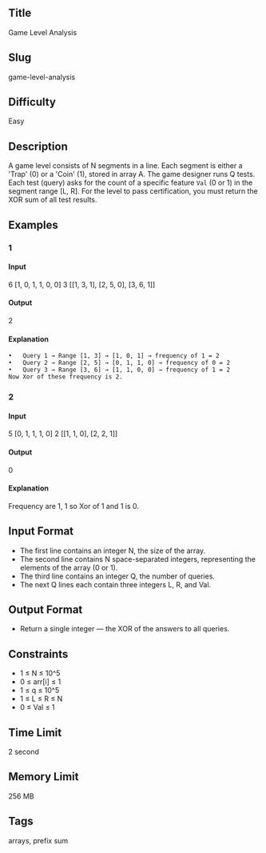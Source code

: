 ## Title

Game Level Analysis

## Slug

game-level-analysis

## Difficulty

Easy

## Description

A game level consists of N segments in a line. Each segment is either a 'Trap' (0) or a 'Coin' (1), stored in array A. The game designer runs Q tests. Each test (query) asks for the count of a specific feature `Val` (0 or 1) in the segment range [L, R]. For the level to pass certification, you must return the XOR sum of all test results.

## Examples

### 1

#### Input

6
[1, 0, 1, 1, 0, 0]
3
[[1, 3, 1], [2, 5, 0], [3, 6, 1]]

#### Output

2

#### Explanation
    •   Query 1 → Range [1, 3] → [1, 0, 1] → frequency of 1 = 2
    •   Query 2 → Range [2, 5] → [0, 1, 1, 0] → frequency of 0 = 2
    •   Query 3 → Range [3, 6] → [1, 1, 0, 0] → frequency of 1 = 2
    Now Xor of these frequency is 2.


### 2

#### Input

5
[0, 1, 1, 1, 0]
2
[[1, 1, 0], [2, 2, 1]]

#### Output

0

#### Explanation

Frequency are 1, 1 so Xor of 1 and 1 is 0.

## Input Format

- The first line contains an integer N, the size of the array. 
- The second line contains N space-separated integers, representing the elements of the array (0 or 1).
- The third line contains an integer Q, the number of queries.
- The next Q lines each contain three integers L, R, and Val.

## Output Format

- Return a single integer — the XOR of the answers to all queries.

## Constraints

- 1 ≤ N ≤ 10^5
- 0 ≤ arr[i] ≤ 1
- 1 ≤ q ≤ 10^5
- 1 ≤ L ≤ R ≤ N
- 0 ≤ Val ≤ 1

## Time Limit

2 second

## Memory Limit

256 MB

## Tags

arrays, prefix sum